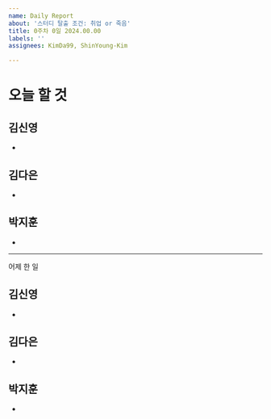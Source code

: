 ```yaml
---
name: Daily Report
about: '스터디 탈출 조건: 취업 or 죽음'
title: 0주차 0일 2024.00.00
labels: ''
assignees: KimDa99, ShinYoung-Kim

---
```


# 오늘 할 것
## 김신영
- 

## 김다은
-

## 박지훈
- 

---
어제 한 일
## 김신영
- 

## 김다은
- 

## 박지훈
-
